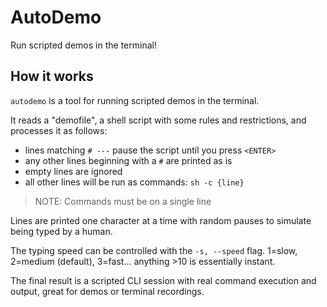 # AutoDemo

Run scripted demos in the terminal!

## How it works

`autodemo` is a tool for running scripted demos in the terminal.

It reads a "demofile", a shell script with some rules and restrictions, and
processes it as follows:

- lines matching `# ---` pause the script until you press `<ENTER>`
- any other lines beginning with a `#` are printed as is
- empty lines are ignored
- all other lines will be run as commands: `sh -c {line}`

> NOTE: Commands must be on a single line

Lines are printed one character at a time with random pauses to simulate being
typed by a human.

The typing speed can be controlled with the `-s, --speed` flag. 1=slow, 2=medium
(default), 3=fast... anything >10 is essentially instant.

The final result is a scripted CLI session with real command execution and
output, great for demos or terminal recordings.
